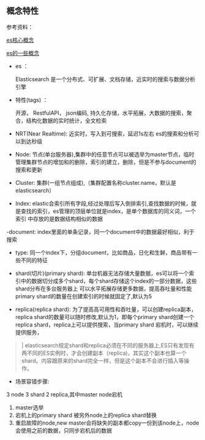 ## 概念特性

参考资料：

[es核心概念](https://www.jianshu.com/p/9ca63b51e7c9)

[es的一些概念](https://blog.csdn.net/achang07/article/details/79713245)


- es ：
   
   Elasticsearch 是一个分布式、可扩展、文档存储，近实时的搜索与数据分析引擎
   
- 特性(tags) ：

   开源， RestfulAPI， json编码, 持久化存储，水平拓展，大数据的搜索，聚合，结构化数据的实时统计，全文检索
   
- NRT(Near Realtime):
   近实时，写入到可搜索，延迟1s左右
   es的搜索和分析可以到达秒级
   
- Node:
   节点(单台服务器),集群中的任意节点可以被选举为master节点，临时管理集群节点的增加和的删除，索引的建立，删除，但是不参与document的搜索和更新
   
- Cluster:
   集群(一组节点组成),（集群配置名称cluster.name，默认是elasticsearch）
   
- Index:
   elastic会索引所有字段,经过处理后写入倒排索引,查找数据的时候，就是查找的索引，es管理的顶层单位就是index，是单个数据库的同义词，一个索引
   中存放的是数据结构相似的数据
   
-document:
   index里面的单条记录，同一个document中的数据最好相似，利于搜索
   
- type:
   同一个index下，分组document，比如商品，日化和生鲜，商品带有一些不同的特征
   
- shard(切片)(primary shard):
   单台机器无法存储大量数据，es可以将一个索引中的数据切分成多个shard，每个shard存储这个index的一部分数据，这些shard分布在多台服务器上
   可以水平拓展存储更多数据，提高吞吐量和性能
   primary shard的数量在创建索引的时候就固定了,默认为5
   
- replica(replica shard):
   为了提高高可用性和吞吐量，可以创建replica副本，replica shard的数量可以随时修改,默认为1，即每个primary shard创建一个replica shard，replica上可以提供搜索，当primary shard
   宕机时，可以继续提供服务，
   
>| elasticsearch规定shard和replica必须在不同的服务器上,ES只有发现有两不同的ES实例时，才会创建副本（replica)，其实这个副本也算一个shard。内容跟原来的shard完全一样，但是这个副本不会进行插入等操作。

- 场景容错步骤:

3 node 3 shard  2 replica,其中master node宕机

   1. master选举
   2. 宕机上的primary shard 被另外node上的replica shard替换
   3. 重启故障的node,new master会将缺失的副本都copy一份到该node上，node会使用之前的数据，只同步宕机后的数据
   
   
   
   